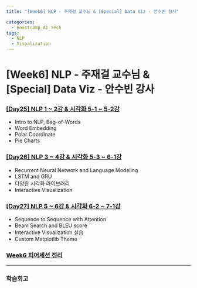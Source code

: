 ```yaml
---
title: "[Week6] NLP - 주재걸 교수님 & [Special] Data Viz - 안수빈 강사"

categories:
  - Boostcamp_AI_Tech
tags:
  - NLP
  - Visualization
---
```


# [Week6] NLP - 주재걸 교수님 & [Special] Data Viz - 안수빈 강사

### [[Day25] NLP 1 ~ 2강 & 시각화 5-1 ~ 5-2강](https://github.com/raki-1203/boostcamp_note/tree/main/Week_6/Day_25)

- Intro to NLP, Bag-of-Words
- Word Embedding
- Polar Coordinate
- Pie Charts

### [[Day26] NLP 3 ~ 4강 & 시각화 5-3 ~ 6-1강](https://github.com/raki-1203/boostcamp_note/tree/main/Week_6/Day_26)

- Recurrent Neural Network and Language Modeling
- LSTM and GRU
- 다양한 시각화 라이브러리
- Interactive Visualization

### [[Day27] NLP 5 ~ 6강 & 시각화 6-2 ~ 7-1강](https://github.com/raki-1203/boostcamp_note/tree/main/Week_6/Day_27)

- Sequence to Sequence with Attention
- Beam Search and BLEU score
- Interactive Visualization 실습
- Custom Matplotlib Theme

### [Week6 피어세션 정리](https://www.notion.so/8b197c1430ad4dc2a46c6aace02aac8e?v=864474662fa4412297f6319ae1d3c171)

---
### 학습회고